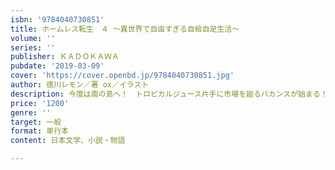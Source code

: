 ```yaml
---
isbn: '9784040730851'
title: ホームレス転生　４ ～異世界で自由すぎる自給自足生活～
volume: ''
series: ''
publisher: ＫＡＤＯＫＡＷＡ
pubdate: '2019-03-09'
cover: 'https://cover.openbd.jp/9784040730851.jpg'
author: 徳川レモン／著 ox／イラスト
description: 今度は南の島へ！　トロピカルジュース片手に市場を廻るバカンスが始まる！
price: '1200'
genre: ''
target: 一般
format: 単行本
content: 日本文学、小説・物語

---
```

